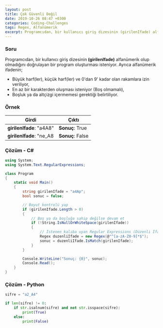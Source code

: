 ```yaml
---
layout: post
title: Çok Güvenli Değil
date: 2019-10-26 08:47 +0300
categories: Coding-Challenges
tags: Regex, Alfanümerik
excerpt: Programcıdan, bir kullanıcı giriş dizesinin (girilenIfade) alfanümerik olup olmadığını doğrulayan bir program oluşturması isteniyor.
---
```


### Soru

Programcıdan, bir kullanıcı giriş dizesinin **(girilenIfade)** alfanümerik olup olmadığını doğrulayan bir program oluşturması isteniyor. Ayrıca alfanümerik ifadenin;

- Büyük harf(ler), küçük harf(ler) ve 0'dan 9' kadar olan rakamlara izin veriliyor,
- En az bir karakterden oluşması isteniyor (Boş olmamalı),
- Boşluk ya da altçizgi içermemesi gerektiği belirtiliyor.

### Örnek

| Girdi                    | Çıktı            |
| ------------------------ | ---------------- |
| **girilenIfade**: "a4A8" | **Sonuç**: True  |
| **girilenIfade**: "ne_A8 | **Sonuç**: False |

### Çözüm - C#

```csharp
using System;
using System.Text.RegularExpressions;

class Program
{
    static void Main()
    {
        string girilenIfade = "a4Ap";
        bool sonuc = false;

        // Boyut kontrolü yap
        if (girilenIfade.Length > 0)
        {
            // Boş ya da boşluğa sahip değilse devam et
            if (!String.IsNullOrWhiteSpace(girilenIfade))
            {
                // İstenen kalıba uyan Regular Expressions (Düzenli İfadeler) ile olayı çöz
                Regex duzenliIfade = new Regex(@"^[a-zA-Z0-9]*$");
                sonuc = duzenliIfade.IsMatch(girilenIfade);
            }
        }

        Console.WriteLine("Sonuç: {0}", sonuc);
        Console.Read();
    }
}
```

### Çözüm - Python

```python
sifre = "a2_A4"

if len(sifre) != 0:
    if str.isalnum(sifre) and not str.isspace(sifre):
        print(True)
    else:
        print(False)
```
